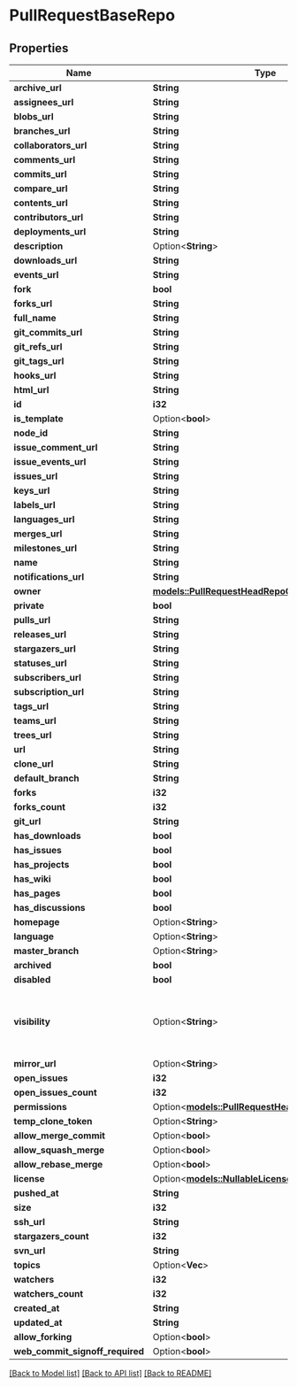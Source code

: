 # PullRequestBaseRepo

## Properties

Name | Type | Description | Notes
------------ | ------------- | ------------- | -------------
**archive_url** | **String** |  | 
**assignees_url** | **String** |  | 
**blobs_url** | **String** |  | 
**branches_url** | **String** |  | 
**collaborators_url** | **String** |  | 
**comments_url** | **String** |  | 
**commits_url** | **String** |  | 
**compare_url** | **String** |  | 
**contents_url** | **String** |  | 
**contributors_url** | **String** |  | 
**deployments_url** | **String** |  | 
**description** | Option<**String**> |  | 
**downloads_url** | **String** |  | 
**events_url** | **String** |  | 
**fork** | **bool** |  | 
**forks_url** | **String** |  | 
**full_name** | **String** |  | 
**git_commits_url** | **String** |  | 
**git_refs_url** | **String** |  | 
**git_tags_url** | **String** |  | 
**hooks_url** | **String** |  | 
**html_url** | **String** |  | 
**id** | **i32** |  | 
**is_template** | Option<**bool**> |  | [optional]
**node_id** | **String** |  | 
**issue_comment_url** | **String** |  | 
**issue_events_url** | **String** |  | 
**issues_url** | **String** |  | 
**keys_url** | **String** |  | 
**labels_url** | **String** |  | 
**languages_url** | **String** |  | 
**merges_url** | **String** |  | 
**milestones_url** | **String** |  | 
**name** | **String** |  | 
**notifications_url** | **String** |  | 
**owner** | [**models::PullRequestHeadRepoOwner**](pull_request_head_repo_owner.md) |  | 
**private** | **bool** |  | 
**pulls_url** | **String** |  | 
**releases_url** | **String** |  | 
**stargazers_url** | **String** |  | 
**statuses_url** | **String** |  | 
**subscribers_url** | **String** |  | 
**subscription_url** | **String** |  | 
**tags_url** | **String** |  | 
**teams_url** | **String** |  | 
**trees_url** | **String** |  | 
**url** | **String** |  | 
**clone_url** | **String** |  | 
**default_branch** | **String** |  | 
**forks** | **i32** |  | 
**forks_count** | **i32** |  | 
**git_url** | **String** |  | 
**has_downloads** | **bool** |  | 
**has_issues** | **bool** |  | 
**has_projects** | **bool** |  | 
**has_wiki** | **bool** |  | 
**has_pages** | **bool** |  | 
**has_discussions** | **bool** |  | 
**homepage** | Option<**String**> |  | 
**language** | Option<**String**> |  | 
**master_branch** | Option<**String**> |  | [optional]
**archived** | **bool** |  | 
**disabled** | **bool** |  | 
**visibility** | Option<**String**> | The repository visibility: public, private, or internal. | [optional]
**mirror_url** | Option<**String**> |  | 
**open_issues** | **i32** |  | 
**open_issues_count** | **i32** |  | 
**permissions** | Option<[**models::PullRequestHeadRepoPermissions**](pull_request_head_repo_permissions.md)> |  | [optional]
**temp_clone_token** | Option<**String**> |  | [optional]
**allow_merge_commit** | Option<**bool**> |  | [optional]
**allow_squash_merge** | Option<**bool**> |  | [optional]
**allow_rebase_merge** | Option<**bool**> |  | [optional]
**license** | Option<[**models::NullableLicenseSimple**](nullable-license-simple.md)> |  | 
**pushed_at** | **String** |  | 
**size** | **i32** |  | 
**ssh_url** | **String** |  | 
**stargazers_count** | **i32** |  | 
**svn_url** | **String** |  | 
**topics** | Option<**Vec<String>**> |  | [optional]
**watchers** | **i32** |  | 
**watchers_count** | **i32** |  | 
**created_at** | **String** |  | 
**updated_at** | **String** |  | 
**allow_forking** | Option<**bool**> |  | [optional]
**web_commit_signoff_required** | Option<**bool**> |  | [optional]

[[Back to Model list]](../README.md#documentation-for-models) [[Back to API list]](../README.md#documentation-for-api-endpoints) [[Back to README]](../README.md)



